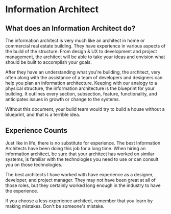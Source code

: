 # Information Architect

## What does an Information Architect do?

The information architect is very much like an architect in home or commercial real estate building. They have experience in various aspects of the build of the structure. From design & UX to development and project management, the architect will be able to take your ideas and envision what should be built to accomplish your goals. 

After they have an understanding what you're building, the architect, very often along with the assistance of a team of developers and designers can help you plan an information architecture. Keeping with our analogy to a physical structure, the information architecture is the blueprint for your building. It outlines every section, subsection, feature, functionality, and anticipates issues in growth or change to the systems. 

Without this document, your build team would try to build a house without a blueprint, and that is a terrible idea. 

## Experience Counts

Just like in life, there is no substitute for experience. The best Information Architects have been doing this job for a long time. When hiring an information architect, be sure that your architect has worked on similar systems, is familiar with the technologies you need to use or can consult you on those technologies. 

The best architects I have worked with have experience as a designer, developer, and project manager. They may not have been great at all of those roles, but they certainly worked long enough in the industry to have the experience. 

If you choose a less experience architect, remember that you learn by making mistakes. Don't be someone's mistake. 




